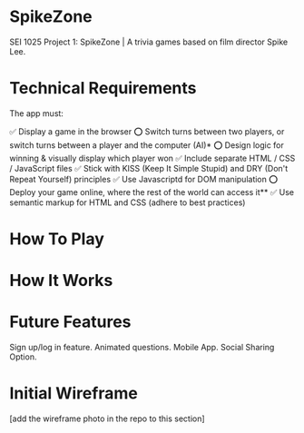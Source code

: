 # SpikeZone
SEI 1025 Project 1: SpikeZone | A trivia games based on film director Spike Lee.

# Technical Requirements
The app must:

:white_check_mark: Display a game in the browser
:o: Switch turns between two players, or switch turns between a player and the computer (AI)*
:o: Design logic for winning & visually display which player won
:white_check_mark: Include separate HTML / CSS / JavaScript files 
:white_check_mark: Stick with KISS (Keep It Simple Stupid) and DRY (Don't Repeat Yourself) principles 
:white_check_mark: Use Javascriptd for DOM manipulation
:o: Deploy your game online, where the rest of the world can access it**
:white_check_mark: Use semantic markup for HTML and CSS (adhere to best practices) 

# How To Play

# How It Works
   
# Future Features
Sign up/log in feature.
Animated questions.
Mobile App.
Social Sharing Option.

# Initial Wireframe
[add the wireframe photo in the repo to this section]